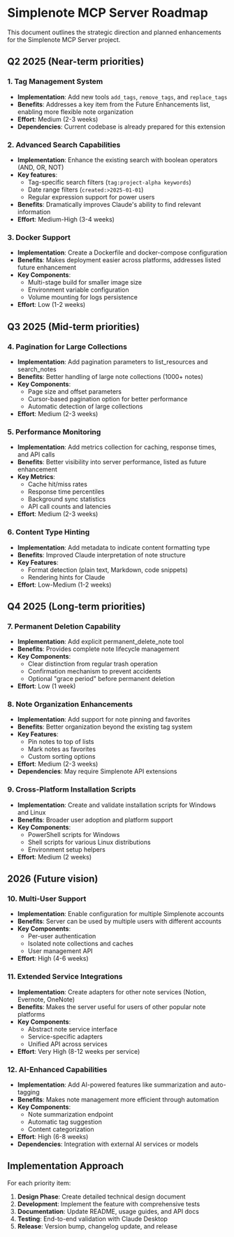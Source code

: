 # Simplenote MCP Server Roadmap

This document outlines the strategic direction and planned enhancements for the Simplenote MCP Server project.

## Q2 2025 (Near-term priorities)

### 1. Tag Management System

- **Implementation**: Add new tools `add_tags`, `remove_tags`, and `replace_tags`
- **Benefits**: Addresses a key item from the Future Enhancements list, enabling more flexible note organization
- **Effort**: Medium (2-3 weeks)
- **Dependencies**: Current codebase is already prepared for this extension

### 2. Advanced Search Capabilities

- **Implementation**: Enhance the existing search with boolean operators (AND, OR, NOT)
- **Key features**:
  - Tag-specific search filters (`tag:project-alpha keywords`)
  - Date range filters (`created:>2025-01-01`)
  - Regular expression support for power users
- **Benefits**: Dramatically improves Claude's ability to find relevant information
- **Effort**: Medium-High (3-4 weeks)

### 3. Docker Support

- **Implementation**: Create a Dockerfile and docker-compose configuration
- **Benefits**: Makes deployment easier across platforms, addresses listed future enhancement
- **Key Components**:
  - Multi-stage build for smaller image size
  - Environment variable configuration
  - Volume mounting for logs persistence
- **Effort**: Low (1-2 weeks)

## Q3 2025 (Mid-term priorities)

### 4. Pagination for Large Collections

- **Implementation**: Add pagination parameters to list_resources and search_notes
- **Benefits**: Better handling of large note collections (1000+ notes)
- **Key Components**:
  - Page size and offset parameters
  - Cursor-based pagination option for better performance
  - Automatic detection of large collections
- **Effort**: Medium (2-3 weeks)

### 5. Performance Monitoring

- **Implementation**: Add metrics collection for caching, response times, and API calls
- **Benefits**: Better visibility into server performance, listed as future enhancement
- **Key Metrics**:
  - Cache hit/miss rates
  - Response time percentiles
  - Background sync statistics
  - API call counts and latencies
- **Effort**: Medium (2-3 weeks)

### 6. Content Type Hinting

- **Implementation**: Add metadata to indicate content formatting type
- **Benefits**: Improved Claude interpretation of note structure
- **Key Features**:
  - Format detection (plain text, Markdown, code snippets)
  - Rendering hints for Claude
- **Effort**: Low-Medium (1-2 weeks)

## Q4 2025 (Long-term priorities)

### 7. Permanent Deletion Capability

- **Implementation**: Add explicit permanent_delete_note tool
- **Benefits**: Provides complete note lifecycle management
- **Key Components**:
  - Clear distinction from regular trash operation
  - Confirmation mechanism to prevent accidents
  - Optional "grace period" before permanent deletion
- **Effort**: Low (1 week)

### 8. Note Organization Enhancements

- **Implementation**: Add support for note pinning and favorites
- **Benefits**: Better organization beyond the existing tag system
- **Key Features**:
  - Pin notes to top of lists
  - Mark notes as favorites
  - Custom sorting options
- **Effort**: Medium (2-3 weeks)
- **Dependencies**: May require Simplenote API extensions

### 9. Cross-Platform Installation Scripts

- **Implementation**: Create and validate installation scripts for Windows and Linux
- **Benefits**: Broader user adoption and platform support
- **Key Components**:
  - PowerShell scripts for Windows
  - Shell scripts for various Linux distributions
  - Environment setup helpers
- **Effort**: Medium (2 weeks)

## 2026 (Future vision)

### 10. Multi-User Support

- **Implementation**: Enable configuration for multiple Simplenote accounts
- **Benefits**: Server can be used by multiple users with different accounts
- **Key Components**:
  - Per-user authentication
  - Isolated note collections and caches
  - User management API
- **Effort**: High (4-6 weeks)

### 11. Extended Service Integrations

- **Implementation**: Create adapters for other note services (Notion, Evernote, OneNote)
- **Benefits**: Makes the server useful for users of other popular note platforms
- **Key Components**:
  - Abstract note service interface
  - Service-specific adapters
  - Unified API across services
- **Effort**: Very High (8-12 weeks per service)

### 12. AI-Enhanced Capabilities

- **Implementation**: Add AI-powered features like summarization and auto-tagging
- **Benefits**: Makes note management more efficient through automation
- **Key Components**:
  - Note summarization endpoint
  - Automatic tag suggestion
  - Content categorization
- **Effort**: High (6-8 weeks)
- **Dependencies**: Integration with external AI services or models

## Implementation Approach

For each priority item:

1. **Design Phase**: Create detailed technical design document
2. **Development**: Implement the feature with comprehensive tests
3. **Documentation**: Update README, usage guides, and API docs
4. **Testing**: End-to-end validation with Claude Desktop
5. **Release**: Version bump, changelog update, and release
